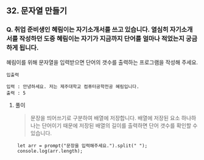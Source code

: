 ## 32. 문자열 만들기

### Q. 취업 준비생인 혜림이는 자기소개서를 쓰고 있습니다. 열심히 자기소개서를 작성하던 도중 혜림이는 자기가 지금까지 단어를 얼마나 적었는지 궁금하게 됩니다.

혜림이를 위해 문자열을 입력받으면 단어의 갯수를 출력하는 프로그램을 작성해 주세요.

```
입출력

입력 : 안녕하세요. 저는 제주대학교 컴퓨터공학전공 혜림입니다.
출력 : 5
```

1. 풀이

   > 문장을 띄어쓰기로 구분하여 배열에 저장합니다. 배열에 저장된 요소 하나하나는 단어이기 때문에 저장된 배열의 길이를 출력하면 단어 갯수를 확인할 수 있습니다.

```
    let arr = prompt("문장을 입력해주세요.").split(" ");
    console.log(arr.length);
```
